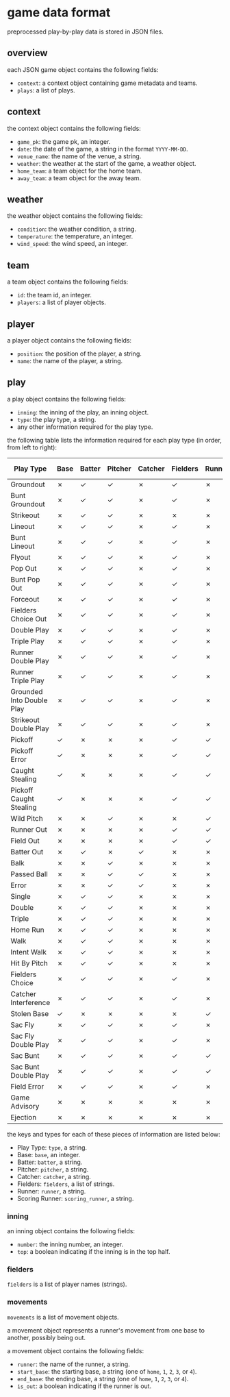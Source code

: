 # game data format

preprocessed play-by-play data is stored in JSON files.

## overview

each JSON game object contains the following fields:

- `context`: a context object containing game metadata and teams.
- `plays`: a list of plays.

## context

the context object contains the following fields:

- `game_pk`: the game pk, an integer.
- `date`: the date of the game, a string in the format `YYYY-MM-DD`.
- `venue_name`: the name of the venue, a string.
- `weather`: the weather at the start of the game, a weather object.
- `home_team`: a team object for the home team.
- `away_team`: a team object for the away team.

## weather

the weather object contains the following fields:

- `condition`: the weather condition, a string.
- `temperature`: the temperature, an integer.
- `wind_speed`: the wind speed, an integer.

## team

a team object contains the following fields:

- `id`: the team id, an integer.
- `players`: a list of player objects.

## player

a player object contains the following fields:

- `position`: the position of the player, a string.
- `name`: the name of the player, a string.

## play

a play object contains the following fields:

- `inning`: the inning of the play, an inning object.
- `type`: the play type, a string.
- any other information required for the play type.

the following table lists the information required for each play type (in order, from left to right):

| Play Type | Base | Batter | Pitcher | Catcher | Fielders | Runner | Scoring Runner | Movements |
|-|-|-|-|-|-|-|-|-|
| Groundout | ✗ | ✓ | ✓ | ✗ | ✓ | ✗ | ✗ | ✓ |
| Bunt Groundout | ✗ | ✓ | ✓ | ✗ | ✓ | ✗ | ✗ | ✓ |
| Strikeout | ✗ | ✓ | ✓ | ✗ | ✗ | ✗ | ✗ | ✓ |
| Lineout | ✗ | ✓ | ✓ | ✗ | ✓ | ✗ | ✗ | ✓ |
| Bunt Lineout | ✗ | ✓ | ✓ | ✗ | ✓ | ✗ | ✗ | ✓ |
| Flyout | ✗ | ✓ | ✓ | ✗ | ✓ | ✗ | ✗ | ✓ |
| Pop Out | ✗ | ✓ | ✓ | ✗ | ✓ | ✗ | ✗ | ✓ |
| Bunt Pop Out | ✗ | ✓ | ✓ | ✗ | ✓ | ✗ | ✗ | ✓ |
| Forceout | ✗ | ✓ | ✓ | ✗ | ✓ | ✗ | ✗ | ✓ |
| Fielders Choice Out | ✗ | ✓ | ✓ | ✗ | ✓ | ✗ | ✓ | ✓ |
| Double Play | ✗ | ✓ | ✓ | ✗ | ✓ | ✗ | ✗ | ✓ |
| Triple Play | ✗ | ✓ | ✓ | ✗ | ✓ | ✗ | ✗ | ✓ |
| Runner Double Play | ✗ | ✓ | ✓ | ✗ | ✓ | ✗ | ✗ | ✓ |
| Runner Triple Play | ✗ | ✓ | ✓ | ✗ | ✓ | ✗ | ✗ | ✓ |
| Grounded Into Double Play | ✗ | ✓ | ✓ | ✗ | ✓ | ✗ | ✗ | ✓ |
| Strikeout Double Play | ✗ | ✓ | ✓ | ✗ | ✓ | ✗ | ✗ | ✓ |
| Pickoff | ✓ | ✗ | ✗ | ✗ | ✓ | ✓ | ✗ | ✓ |
| Pickoff Error | ✓ | ✗ | ✗ | ✗ | ✓ | ✓ | ✗ | ✓ |
| Caught Stealing | ✓ | ✗ | ✗ | ✗ | ✓ | ✓ | ✗ | ✓ |
| Pickoff Caught Stealing | ✓ | ✗ | ✗ | ✗ | ✓ | ✓ | ✗ | ✓ |
| Wild Pitch | ✗ | ✗ | ✓ | ✗ | ✗ | ✓ | ✗ | ✓ |
| Runner Out | ✗ | ✗ | ✗ | ✗ | ✓ | ✓ | ✗ | ✓ |
| Field Out | ✗ | ✗ | ✗ | ✗ | ✓ | ✓ | ✗ | ✓ |
| Batter Out | ✗ | ✓ | ✗ | ✓ | ✗ | ✗ | ✗ | ✓ |
| Balk | ✗ | ✗ | ✓ | ✗ | ✗ | ✗ | ✗ | ✓ |
| Passed Ball | ✗ | ✗ | ✓ | ✓ | ✗ | ✗ | ✗ | ✓ |
| Error | ✗ | ✗ | ✓ | ✓ | ✗ | ✗ | ✗ | ✓ |
| Single | ✗ | ✓ | ✓ | ✗ | ✗ | ✗ | ✗ | ✓ |
| Double | ✗ | ✓ | ✓ | ✗ | ✗ | ✗ | ✗ | ✓ |
| Triple | ✗ | ✓ | ✓ | ✗ | ✗ | ✗ | ✗ | ✓ |
| Home Run | ✗ | ✓ | ✓ | ✗ | ✗ | ✗ | ✗ | ✓ |
| Walk | ✗ | ✓ | ✓ | ✗ | ✗ | ✗ | ✗ | ✓ |
| Intent Walk | ✗ | ✓ | ✓ | ✗ | ✗ | ✗ | ✗ | ✓ |
| Hit By Pitch | ✗ | ✓ | ✓ | ✗ | ✗ | ✗ | ✗ | ✓ |
| Fielders Choice | ✗ | ✓ | ✓ | ✗ | ✓ | ✗ | ✗ | ✓ |
| Catcher Interference | ✗ | ✓ | ✓ | ✗ | ✓ | ✗ | ✗ | ✓ |
| Stolen Base | ✓ | ✗ | ✗ | ✗ | ✗ | ✓ | ✗ | ✓ |
| Sac Fly | ✗ | ✓ | ✓ | ✗ | ✓ | ✗ | ✓ | ✓ |
| Sac Fly Double Play | ✗ | ✓ | ✓ | ✗ | ✓ | ✗ | ✓ | ✓ |
| Sac Bunt | ✗ | ✓ | ✓ | ✗ | ✓ | ✓ | ✗ | ✓ |
| Sac Bunt Double Play | ✗ | ✓ | ✓ | ✗ | ✓ | ✓ | ✗ | ✓ |
| Field Error | ✗ | ✓ | ✓ | ✗ | ✓ | ✗ | ✗ | ✓ |
| Game Advisory | ✗ | ✗ | ✗ | ✗ | ✗ | ✗ | ✗ | ✗ |
| Ejection | ✗ | ✗ | ✗ | ✗ | ✗ | ✗ | ✗ | ✓ |

the keys and types for each of these pieces of information are listed below:

- Play Type: `type`, a string.
- Base: `base`, an integer.
- Batter: `batter`, a string.
- Pitcher: `pitcher`, a string.
- Catcher: `catcher`, a string.
- Fielders: `fielders`, a list of strings.
- Runner: `runner`, a string.
- Scoring Runner: `scoring_runner`, a string.

### inning

an inning object contains the following fields:

- `number`: the inning number, an integer.
- `top`: a boolean indicating if the inning is in the top half.

### fielders

`fielders` is a list of player names (strings).

### movements

`movements` is a list of movement objects.

a movement object represents a runner's movement from one base to another, possibly being out.

a movement object contains the following fields:

- `runner`: the name of the runner, a string.
- `start_base`: the starting base, a string (one of `home`, `1`, `2`, `3`, or `4`).
- `end_base`: the ending base, a string (one of `home`, `1`, `2`, `3`, or `4`).
- `is_out`: a boolean indicating if the runner is out.
